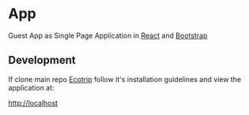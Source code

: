 # App

Guest App as Single Page Application in [React](https://it.reactjs.org/) and [Bootstrap](https://getbootstrap.com/)

## Development

If clone main repo [Ecotrip](https://github.com/eco-trip/Ecotrip) follow it's installation guidelines and view the application at:

[http://localhost](http://localhost)

